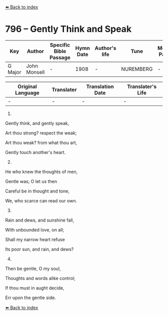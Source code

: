 [⬅️ Back to index](../README.md)

# 796 – Gently Think and Speak

Key | Author   | Specific Bible Passage     |Hymn Date |Author's life |Tune |Metrical Pattern   |Composer/Source
-- | --------- | ---------------------------|----------|--------------|-----|-------------------|-------------  
G Major |John Monsell |- |1908 |- |NUREMBERG |- |J. R. Ahle

Original Language | Translater | Translation Date   | Translater's Life  
----------------- | --------- | --------------------|-------------     
\- |- |- |-




1.

Gently think, and gently speak,

Art thou strong?  respect the weak;

Art thou weak?  from what thou art,

Gently touch another's heart.



2.

He who knew the thoughts of men,

Gentle was; O let us then

Careful be in thought and tone,

We, who scarce can read our own.



3.

Rain and dews, and sunshine fall,

With unbounded love, on all;

Shall my narrow heart refuse

Its poor sun, and rain, and dews?



4.

Then be gentle, O my soul,

Thoughts and words alike control;

If thou must in aught decide,

Err upon the gentle side.





[⬅️ Back to index](../README.md)
